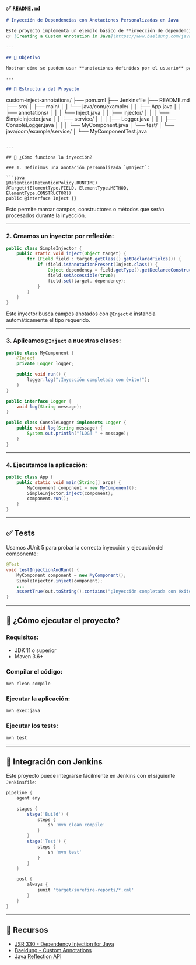 ### ✅ `README.md`

```markdown
# Inyección de Dependencias con Anotaciones Personalizadas en Java

Este proyecto implementa un ejemplo básico de **inyección de dependencias en Java** utilizando **anotaciones personalizadas** (`@Inject`) inspiradas en el estándar **JSR 330** y siguiendo los principios descritos en el artículo de Baeldung:  
👉 [Creating a Custom Annotation in Java](https://www.baeldung.com/java-custom-annotation)

---

## 🎯 Objetivo

Mostrar cómo se pueden usar **anotaciones definidas por el usuario** para marcar dependencias, e inyectarlas automáticamente en tiempo de ejecución mediante **reflexión**.

---

## 📁 Estructura del Proyecto

```

custom-inject-annotations/
├── pom.xml
├── Jenkinsfile
├── README.md
├── src/
│   ├── main/
│   │   └── java/com/example/
│   │       ├── App.java
│   │       ├── annotations/
│   │       │   └── Inject.java
│   │       ├── injector/
│   │       │   └── SimpleInjector.java
│   │       ├── service/
│   │       │   ├── Logger.java
│   │       │   ├── ConsoleLogger.java
│   │       │   └── MyComponent.java
│   └── test/
│       └── java/com/example/service/
│           └── MyComponentTest.java

````

---

## 🧠 ¿Cómo funciona la inyección?

### 1. Definimos una anotación personalizada `@Inject`:

```java
@Retention(RetentionPolicy.RUNTIME)
@Target({ElementType.FIELD, ElementType.METHOD, ElementType.CONSTRUCTOR})
public @interface Inject {}
````

Esto permite marcar campos, constructores o métodos que serán procesados durante la inyección.

---

### 2. Creamos un inyector por reflexión:

```java
public class SimpleInjector {
    public static void inject(Object target) {
        for (Field field : target.getClass().getDeclaredFields()) {
            if (field.isAnnotationPresent(Inject.class)) {
                Object dependency = field.getType().getDeclaredConstructor().newInstance();
                field.setAccessible(true);
                field.set(target, dependency);
            }
        }
    }
}
```

Este inyector busca campos anotados con `@Inject` e instancia automáticamente el tipo requerido.

---

### 3. Aplicamos `@Inject` a nuestras clases:

```java
public class MyComponent {
    @Inject
    private Logger logger;

    public void run() {
        logger.log("¡Inyección completada con éxito!");
    }
}
```

```java
public interface Logger {
    void log(String message);
}
```

```java
public class ConsoleLogger implements Logger {
    public void log(String message) {
        System.out.println("[LOG] " + message);
    }
}
```

---

### 4. Ejecutamos la aplicación:

```java
public class App {
    public static void main(String[] args) {
        MyComponent component = new MyComponent();
        SimpleInjector.inject(component);
        component.run();
    }
}
```

---

## ✅ Tests

Usamos JUnit 5 para probar la correcta inyección y ejecución del componente:

```java
@Test
void testInjectionAndRun() {
    MyComponent component = new MyComponent();
    SimpleInjector.inject(component);
    ...
    assertTrue(out.toString().contains("¡Inyección completada con éxito!"));
}
```

---

## 🚀 ¿Cómo ejecutar el proyecto?

### Requisitos:

* JDK 11 o superior
* Maven 3.6+

### Compilar el código:

```bash
mvn clean compile
```

### Ejecutar la aplicación:

```bash
mvn exec:java
```

### Ejecutar los tests:

```bash
mvn test
```

---

## 🤖 Integración con Jenkins

Este proyecto puede integrarse fácilmente en Jenkins con el siguiente `Jenkinsfile`:

```groovy
pipeline {
    agent any

    stages {
        stage('Build') {
            steps {
                sh 'mvn clean compile'
            }
        }
        stage('Test') {
            steps {
                sh 'mvn test'
            }
        }
    }

    post {
        always {
            junit 'target/surefire-reports/*.xml'
        }
    }
}
```

---

## 🔗 Recursos

* [JSR 330 - Dependency Injection for Java](https://jcp.org/en/jsr/detail?id=330)
* [Baeldung - Custom Annotations](https://www.baeldung.com/java-custom-annotation)
* [Java Reflection API](https://docs.oracle.com/javase/tutorial/reflect/)

